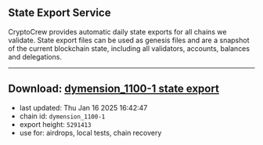 ## State Export Service
CryptoCrew provides automatic daily state exports for all chains we validate. State export files can be used as genesis files and are a snapshot of the current blockchain state, including all validators, accounts, balances and delegations.

---
**Download: [dymension_1100-1 state export](https://dl-eu2.ccvalidators.com/SERVICE/dymension/dymension_1100-1_export_5291413.json)**
---

- last updated: Thu Jan 16 2025 16:42:47
- chain id: `dymension_1100-1`
- export height: `5291413`
- use for: airdrops, local tests, chain recovery

